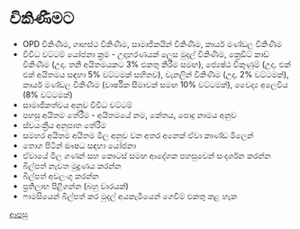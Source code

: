 # විකිණීමට
* OPD විකිණීම, ගෘහස්ථ විකිණීම, සාමාජිකයින් විකිණීම, කාර්ය මණ්ඩල විකිණීම
* විවිධ වට්ටම් යෝජනා ක්‍රම - උදාහරණයක් ලෙස මුදල් විකිණීම, ක්‍රෙඩිට් කාඩ් විකිණීම (උදා. තනි අයිතමයකට 3% එකතු කිරීම සමඟ), ජ්‍යෙෂ්ඨ විකුණුම් (උදා. එක් එක් අයිතමය සඳහා 5% වට්ටමක් සහිතව), චැනලින් විකිණීම (උදා. 2% වට්ටමක්), කාර්ය මණ්ඩල විකිණීම (වාර්ෂික සීමාවක් සමඟ 10% වට්ටමක්), වෛද්‍ය අලෙවිය (8% වට්ටමක්)
* සාමාජිකත්වය අනුව විවිධ වට්ටම්
* පහසු අයිතම තේරීම - අයිතමයේ නම, කේතය, පොදු නාමය අනුව
* ස්වයංක්‍රීය අනුපාත තේරීම
* සමහර අයිතම අයිතම මිල අනුව වන අතර අනෙක් ඒවා කාණ්ඩ මිලෙන්
* තොග පිටින් ඖෂධ සඳහා යෝජනා
* ඒවායේ මිල ගණන් සහ කොටස් සමඟ ආදේශක පහසුවෙන් සංදර්ශන කරන්න
* බිල්පත් නැවත මුද්‍රණය කරන්න
* බිල්පත් අවලංගු කරන්න
* ප්‍රතිලාභ පිළිගන්න (බහු වාරයක්)
* ෆාමසියෙන් බිල්පත් කර මුදල් අයකැමියෙන් ගෙවීම් එකතු කළ හැක

[ආපසු](https://github.com/hmislk/hmis/wiki/%E0%B7%86%E0%B7%8F%E0%B6%B8%E0%B7%83%E0%B7%92%E0%B6%BA)
